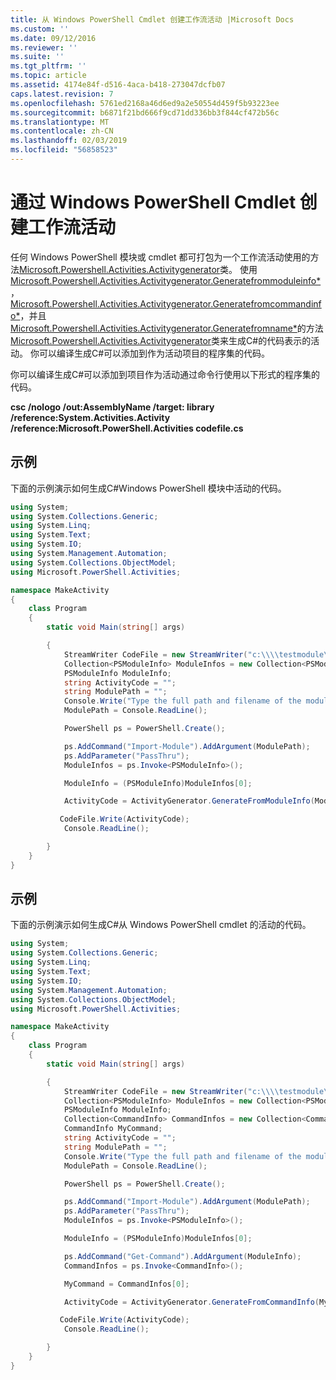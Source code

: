 ```yaml
---
title: 从 Windows PowerShell Cmdlet 创建工作流活动 |Microsoft Docs
ms.custom: ''
ms.date: 09/12/2016
ms.reviewer: ''
ms.suite: ''
ms.tgt_pltfrm: ''
ms.topic: article
ms.assetid: 4174e84f-d516-4aca-b418-273047dcfb07
caps.latest.revision: 7
ms.openlocfilehash: 5761ed2168a46d6ed9a2e50554d459f5b93223ee
ms.sourcegitcommit: b6871f21bd666f9cd71dd336bb3f844cf472b56c
ms.translationtype: MT
ms.contentlocale: zh-CN
ms.lasthandoff: 02/03/2019
ms.locfileid: "56858523"
---
```

# <a name="creating-a-workflow-activity-from-a-windows-powershell-cmdlet"></a>通过 Windows PowerShell Cmdlet 创建工作流活动

任何 Windows PowerShell 模块或 cmdlet 都可打包为一个工作流活动使用的方法[Microsoft.Powershell.Activities.Activitygenerator](/dotnet/api/Microsoft.PowerShell.Activities.ActivityGenerator)类。 使用[Microsoft.Powershell.Activities.Activitygenerator.Generatefrommoduleinfo*](/dotnet/api/Microsoft.PowerShell.Activities.ActivityGenerator.GenerateFromModuleInfo)， [Microsoft.Powershell.Activities.Activitygenerator.Generatefromcommandinfo*](/dotnet/api/Microsoft.PowerShell.Activities.ActivityGenerator.GenerateFromCommandInfo)，并且[Microsoft.Powershell.Activities.Activitygenerator.Generatefromname*](/dotnet/api/Microsoft.PowerShell.Activities.ActivityGenerator.GenerateFromName)的方法[Microsoft.Powershell.Activities.Activitygenerator](/dotnet/api/Microsoft.PowerShell.Activities.ActivityGenerator)类来生成C#的代码表示的活动。 你可以编译生成C#可以添加到作为活动项目的程序集的代码。

你可以编译生成C#可以添加到项目作为活动通过命令行使用以下形式的程序集的代码。

**csc /nologo /out:AssemblyName /target: library /reference:System.Activities.Activity /reference:Microsoft.PowerShell.Activities codefile.cs**

## <a name="example"></a>示例

下面的示例演示如何生成C#Windows PowerShell 模块中活动的代码。

```csharp
using System;
using System.Collections.Generic;
using System.Linq;
using System.Text;
using System.IO;
using System.Management.Automation;
using System.Collections.ObjectModel;
using Microsoft.PowerShell.Activities;

namespace MakeActivity
{
    class Program
    {
        static void Main(string[] args)

        {
            StreamWriter CodeFile = new StreamWriter("c:\\\\testmodule\\codefile.cs");
            Collection<PSModuleInfo> ModuleInfos = new Collection<PSModuleInfo> { };
            PSModuleInfo ModuleInfo;
            string ActivityCode = "";
            string ModulePath = "";
            Console.Write("Type the full path and filename of the module to process:");
            ModulePath = Console.ReadLine();

            PowerShell ps = PowerShell.Create();

            ps.AddCommand("Import-Module").AddArgument(ModulePath);
            ps.AddParameter("PassThru");
            ModuleInfos = ps.Invoke<PSModuleInfo>();

            ModuleInfo = (PSModuleInfo)ModuleInfos[0];

            ActivityCode = ActivityGenerator.GenerateFromModuleInfo(ModuleInfo, "MyNamespace").First<String>();

           CodeFile.Write(ActivityCode);
            Console.ReadLine();

        }
    }
}

```

## <a name="example"></a>示例

下面的示例演示如何生成C#从 Windows PowerShell cmdlet 的活动的代码。

```csharp
using System;
using System.Collections.Generic;
using System.Linq;
using System.Text;
using System.IO;
using System.Management.Automation;
using System.Collections.ObjectModel;
using Microsoft.PowerShell.Activities;

namespace MakeActivity
{
    class Program
    {
        static void Main(string[] args)

        {
            StreamWriter CodeFile = new StreamWriter("c:\\\\testmodule\\codefile.cs");
            Collection<PSModuleInfo> ModuleInfos = new Collection<PSModuleInfo> { };
            PSModuleInfo ModuleInfo;
            Collection<CommandInfo> CommandInfos = new Collection<CommandInfo> { };
            CommandInfo MyCommand;
            string ActivityCode = "";
            string ModulePath = "";
            Console.Write("Type the full path and filename of the module to process:");
            ModulePath = Console.ReadLine();

            PowerShell ps = PowerShell.Create();

            ps.AddCommand("Import-Module").AddArgument(ModulePath);
            ps.AddParameter("PassThru");
            ModuleInfos = ps.Invoke<PSModuleInfo>();

            ModuleInfo = (PSModuleInfo)ModuleInfos[0];

            ps.AddCommand("Get-Command").AddArgument(ModuleInfo);
            CommandInfos = ps.Invoke<CommandInfo>();

            MyCommand = CommandInfos[0];

            ActivityCode = ActivityGenerator.GenerateFromCommandInfo(MyCommand, "MyNamespace");

           CodeFile.Write(ActivityCode);
            Console.ReadLine();

        }
    }
}

```